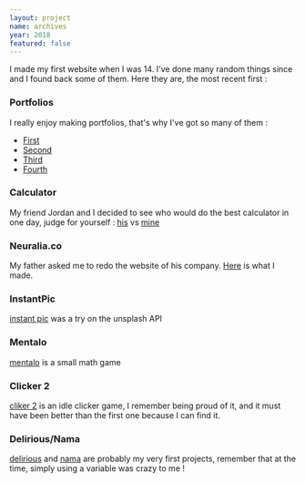 ```yaml
---
layout: project
name: archives
year: 2018
featured: false
---
```


I made my first website when I was 14. I've done many random things since and I found back some of them. Here they are, the most recent first :

### Portfolios

I really enjoy making portfolios, that's why I've got so many of them : 

+ [First](/archives/portfolio.html)
+ [Second](/archives/portfolio2.html)
+ [Third](/archives/portfolio3.html)
+ [Fourth](/archives/index.html)

### Calculator

My friend Jordan and I decided to see who would do the best calculator in one day, judge for yourself :
[his](/archives/calculette.html) vs [mine](/archives/calculator.html)

### Neuralia.co

My father asked me to redo the website of his company. [Here](/archives/neuralia.html) is what I made.

### InstantPic 

[instant pic](/archives/instantPic.html) was a try on the unsplash API

### Mentalo

[mentalo](/archives/mentalo.html) is a small math game

### Clicker 2

[cliker 2](/archives/clicker2.html) is an idle clicker game, I remember being proud of it, and it must have been better than the first one because I can find it.

### Delirious/Nama

[delirious](/archives/delirious.html) and [nama](http://nama.rf.gd) are probably my very first projects, remember that at the time, simply using a variable was crazy to me !